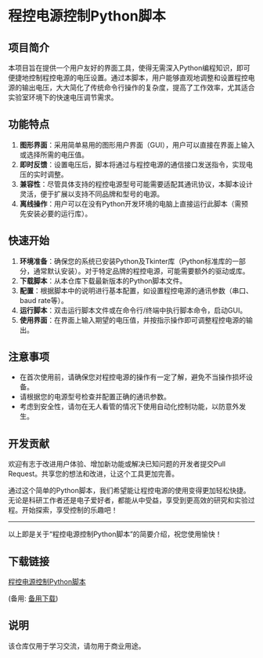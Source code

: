 # 程控电源控制Python脚本

## 项目简介

本项目旨在提供一个用户友好的界面工具，使得无需深入Python编程知识，即可便捷地控制程控电源的电压设置。通过本脚本，用户能够直观地调整和设置程控电源的输出电压，大大简化了传统命令行操作的复杂度，提高了工作效率，尤其适合实验室环境下的快速电压调节需求。

## 功能特点

1. **图形界面**：采用简单易用的图形用户界面（GUI），用户可以直接在界面上输入或选择所需的电压值。
2. **即时反馈**：设置电压后，脚本将通过与程控电源的通信接口发送指令，实现电压的实时调整。
3. **兼容性**：尽管具体支持的程控电源型号可能需要适配其通讯协议，本脚本设计灵活，便于扩展以支持不同品牌和型号的电源。
4. **离线操作**：用户可以在没有Python开发环境的电脑上直接运行此脚本（需预先安装必要的运行库）。

## 快速开始

1. **环境准备**：确保您的系统已安装Python及Tkinter库（Python标准库的一部分，通常默认安装）。对于特定品牌的程控电源，可能需要额外的驱动或库。
2. **下载脚本**：从本仓库下载最新版本的Python脚本文件。
3. **配置**：根据脚本中的说明进行基本配置，如设置程控电源的通讯参数（串口、 baud rate等）。
4. **运行脚本**：双击运行脚本文件或在命令行/终端中执行脚本命令，启动GUI。
5. **使用界面**：在界面上输入期望的电压值，并按指示操作即可调整程控电源的输出。

## 注意事项

- 在首次使用前，请确保您对程控电源的操作有一定了解，避免不当操作损坏设备。
- 请根据您的电源型号检查并配置正确的通讯参数。
- 考虑到安全性，请勿在无人看管的情况下使用自动化控制功能，以防意外发生。

## 开发贡献

欢迎有志于改进用户体验、增加新功能或解决已知问题的开发者提交Pull Request。共享您的想法和改进，让这个工具更加完善。

通过这个简单的Python脚本，我们希望能让程控电源的使用变得更加轻松快捷。无论是科研工作者还是电子爱好者，都能从中受益，享受到更高效的研究和实验过程。开始探索，享受控制的乐趣吧！

---

以上即是关于“程控电源控制Python脚本”的简要介绍，祝您使用愉快！

## 下载链接
[程控电源控制Python脚本](https://pan.quark.cn/s/6567d49c67b7) 

(备用: [备用下载](https://pan.baidu.com/s/17HWVpDXRQfZd0bLvRH_rlg?pwd=1234))

## 说明

该仓库仅用于学习交流，请勿用于商业用途。
